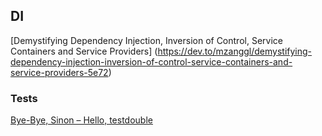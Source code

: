 

## DI
[Demystifying Dependency Injection, Inversion of Control, Service Containers and Service Providers]
(https://dev.to/mzanggl/demystifying-dependency-injection-inversion-of-control-service-containers-and-service-providers-5e72)

### Tests
[Bye-Bye, Sinon – Hello, testdouble](https://spin.atomicobject.com/2016/03/21/javascript-mocking-testdouble)
